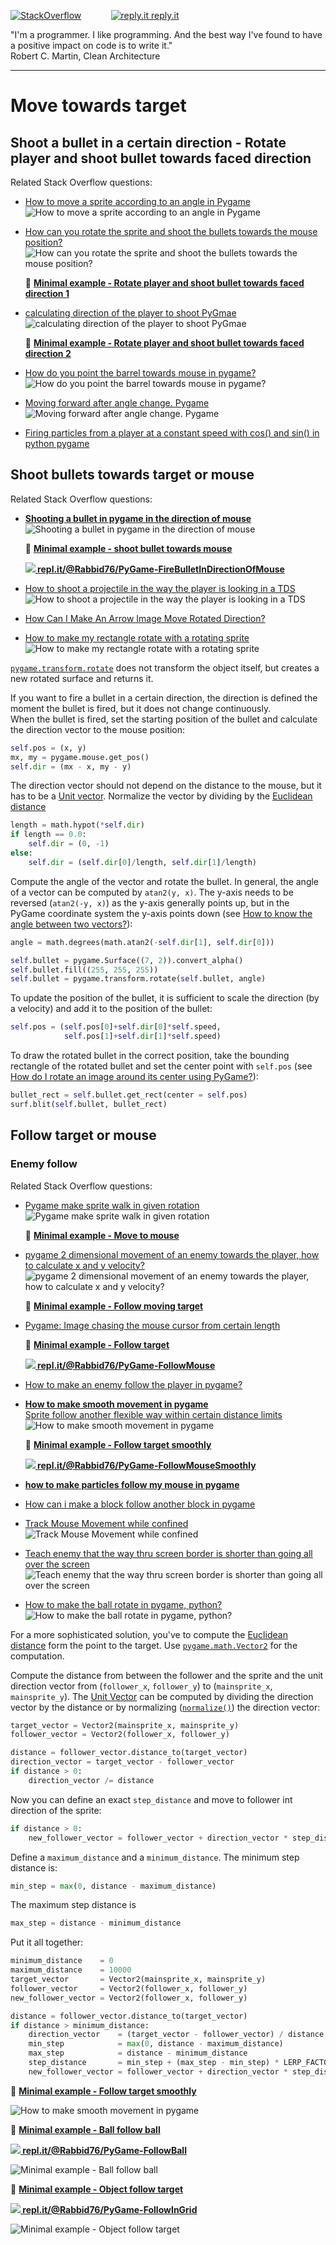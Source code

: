 [![StackOverflow](https://stackexchange.com/users/flair/7322082.png)](https://stackoverflow.com/users/5577765/rabbid76?tab=profile) &nbsp;&nbsp;&nbsp;&nbsp;&nbsp;&nbsp;&nbsp;&nbsp;&nbsp;&nbsp; [![reply.it](../../resource/logo/Repl_it_logo_80.png) reply.it](https://repl.it/repls/folder/PyGame%20Examples)

"I'm a programmer. I like programming. And the best way I've found to have a positive impact on code is to write it."  
Robert C. Martin, Clean Architecture

---

# Move towards target

## Shoot a bullet in a certain direction - Rotate player and shoot bullet towards faced direction

Related Stack Overflow questions:

- [How to move a sprite according to an angle in Pygame](https://stackoverflow.com/questions/46697502/how-to-move-a-sprite-according-to-an-angle-in-pygame/68698440#68698440)  
  ![How to move a sprite according to an angle in Pygame](https://i.stack.imgur.com/HBVPx.gif)

- [How can you rotate the sprite and shoot the bullets towards the mouse position?](https://stackoverflow.com/questions/59126785/how-can-you-rotate-the-sprite-and-shoot-the-bullets-towards-the-mouse-position/59126918#59126918)  
  ![How can you rotate the sprite and shoot the bullets towards the mouse position?](https://i.stack.imgur.com/zGoZr.gif)

  📁 **[Minimal example - Rotate player and shoot bullet towards faced direction 1](../../examples/minimal_examples/pygame_minimal_rotate_to_target_fire_bullet_1.py)**

- [calculating direction of the player to shoot PyGmae](https://stackoverflow.com/questions/60464828/calculating-direction-of-the-player-to-shoot-pygame/60465212#60465212)  
  ![calculating direction of the player to shoot PyGmae](https://i.stack.imgur.com/3F8Mt.gif)

  📁 **[Minimal example - Rotate player and shoot bullet towards faced direction 2](../../examples/minimal_examples/pygame_minimal_rotate_to_target_fire_bullet_2.py)**

- [How do you point the barrel towards mouse in pygame?](https://stackoverflow.com/questions/70283340/how-do-you-point-the-barrel-towards-mouse-in-pygame/70318324#70318324)
  ![How do you point the barrel towards mouse in pygame?](https://i.stack.imgur.com/dmBVe.gif)

- [Moving forward after angle change. Pygame](https://stackoverflow.com/questions/61106297/moving-forward-after-angle-change-pygame/61106823#61106823)  
  ![Moving forward after angle change. Pygame](https://i.stack.imgur.com/A7RFW.gif)

- [Firing particles from a player at a constant speed with cos() and sin() in python pygame](https://stackoverflow.com/questions/64993388/firing-particles-from-a-player-at-a-constant-speed-with-cos-and-sin-in-pytho/64994334#64994334)

## Shoot bullets towards target or mouse

Related Stack Overflow questions:

- **[Shooting a bullet in pygame in the direction of mouse](https://stackoverflow.com/questions/59977052/shooting-a-bullet-in-pygame-in-the-direction-of-mouse/59980344#59980344)**  
  ![Shooting a bullet in pygame in the direction of mouse](https://i.stack.imgur.com/oyzor.gif)

  📁 **[Minimal example - shoot bullet towards mouse](../../examples/minimal_examples/pygame_minimal_move_to_target_fire_bullet_1.py)**

  **[![](https://i.stack.imgur.com/5jD0C.png) repl.it/@Rabbid76/PyGame-FireBulletInDirectionOfMouse](https://replit.com/@Rabbid76/PyGame-FireBulletInDirectionOfMouse#main.py)**

- [How to shoot a projectile in the way the player is looking in a TDS](https://stackoverflow.com/questions/68970922/how-to-shoot-a-projectile-in-the-way-the-player-is-looking-in-a-tds/68971138#68971138)  
  ![How to shoot a projectile in the way the player is looking in a TDS](https://i.stack.imgur.com/04Uou.gif)

- [How Can I Make An Arrow Image Move Rotated Direction?](https://stackoverflow.com/questions/65589860/how-can-i-make-an-arrow-image-move-rotated-direction/65592518#65592518)

- [How to make my rectangle rotate with a rotating sprite](https://stackoverflow.com/questions/65622705/how-to-make-my-rectangle-rotate-with-a-rotating-sprite/65640631#65640631)  
  ![How to make my rectangle rotate with a rotating sprite](https://i.stack.imgur.com/ocqjL.gif)

[`pygame.transform.rotate`](https://www.pygame.org/docs/ref/transform.html#pygame.transform.rotate) does not transform the object itself, but creates a new rotated surface and returns it.

If you want to fire a bullet in a certain direction, the direction is defined the moment the bullet is fired, but it does not change continuously.  
When the bullet is fired, set the starting position of the bullet and calculate the direction vector to the mouse position:

```py
self.pos = (x, y)
mx, my = pygame.mouse.get_pos()
self.dir = (mx - x, my - y)
```

The direction vector should not depend on the distance to the mouse, but it has to be a [Unit vector](https://en.wikipedia.org/wiki/Unit_vector).
Normalize the vector by dividing by the [Euclidean distance](https://en.wikipedia.org/wiki/Euclidean_distance)

```py
length = math.hypot(*self.dir)
if length == 0.0:
    self.dir = (0, -1)
else:
    self.dir = (self.dir[0]/length, self.dir[1]/length)
```

Compute the angle of the vector and rotate the bullet. In general, the angle of a vector can be computed by `atan2(y, x)`. The y-axis needs to be reversed (`atan2(-y, x)`) as the y-axis generally points up, but in the PyGame coordinate system the y-axis points down (see [How to know the angle between two vectors?](https://stackoverflow.com/questions/42258637/how-to-know-the-angle-between-two-vectors/64563327#64563327)):

```py
angle = math.degrees(math.atan2(-self.dir[1], self.dir[0]))

self.bullet = pygame.Surface((7, 2)).convert_alpha()
self.bullet.fill((255, 255, 255))
self.bullet = pygame.transform.rotate(self.bullet, angle)
```

To update the position of the bullet, it is sufficient to scale the direction (by a velocity) and add it to the position of the bullet:

```py
self.pos = (self.pos[0]+self.dir[0]*self.speed,
            self.pos[1]+self.dir[1]*self.speed)
```

To draw the rotated bullet in the correct position, take the bounding rectangle of the rotated bullet and set the center point with `self.pos` (see [How do I rotate an image around its center using PyGame?](https://stackoverflow.com/questions/4183208/how-do-i-rotate-an-image-around-its-center-using-pygame/54714144#54714144)):

```py
bullet_rect = self.bullet.get_rect(center = self.pos)
surf.blit(self.bullet, bullet_rect)  
```

## Follow target or mouse

### Enemy follow

Related Stack Overflow questions:

- [Pygame make sprite walk in given rotation](https://stackoverflow.com/questions/66402816/pygame-make-sprite-walk-in-given-rotation/66403030#66403030)  
  ![Pygame make sprite walk in given rotation](https://i.stack.imgur.com/SyPzP.gif)

  📁 **[Minimal example - Move to mouse](../../examples/minimal_examples/pygame_minimal_move_follow_4.py)**

- [pygame 2 dimensional movement of an enemy towards the player, how to calculate x and y velocity?](https://stackoverflow.com/questions/66404707/pygame-2-dimensional-movement-of-an-enemy-towards-the-player-how-to-calculate-x/66406985#66406985)  
  ![pygame 2 dimensional movement of an enemy towards the player, how to calculate x and y velocity?](https://i.stack.imgur.com/PNKiu.gif)

  📁 **[Minimal example - Follow moving target](../../examples/minimal_examples/pygame_minimal_move_follow_5.py)**

- [Pygame: Image chasing the mouse cursor from certain length](https://stackoverflow.com/questions/55168892/pygame-image-chasing-the-mouse-cursor-from-certain-length/55169273#55169273)

  📁 **[Minimal example - Follow target](../../examples/minimal_examples/pygame_minimal_move_follow_1.py)**

  **[![](https://i.stack.imgur.com/5jD0C.png) repl.it/@Rabbid76/PyGame-FollowMouse](https://replit.com/@Rabbid76/PyGame-FollowMouse#main.py)**

- [How to make an enemy follow the player in pygame?](https://stackoverflow.com/questions/20044791/how-to-make-an-enemy-follow-the-player-in-pygame/73511789#73511789)  
- **[How to make smooth movement in pygame](https://stackoverflow.com/questions/64087982/how-to-make-smooth-movement-in-pygame/64088747#64088747)**  
  [Sprite follow another flexible way within certain distance limits](https://stackoverflow.com/questions/60064644/sprite-follow-another-flexible-way-within-certain-distance-limits/60082313#60082313)  
  ![How to make smooth movement in pygame](https://i.stack.imgur.com/9HL3b.gif)

  📁 **[Minimal example - Follow target smoothly](../../examples/minimal_examples/pygame_minimal_move_follow_smoothly.py)**

  **[![](https://i.stack.imgur.com/5jD0C.png) repl.it/@Rabbid76/PyGame-FollowMouseSmoothly](https://replit.com/@Rabbid76/PyGame-FollowMouseSmoothly#main.py)**

- **[how to make particles follow my mouse in pygame](https://stackoverflow.com/questions/63412401/how-to-make-particles-follow-my-mouse-in-pygame/63412536#63412536)**
- [How can i make a block follow another block in pygame](https://stackoverflow.com/questions/59799575/how-can-i-make-a-block-follow-another-block-in-pygame/59799746#59799746)

- [Track Mouse Movement while confined](https://stackoverflow.com/questions/64491342/track-mouse-movement-while-confined/65378782#65378782)  
  ![Track Mouse Movement while confined](https://i.stack.imgur.com/uaesh.gif)

- [Teach enemy that the way thru screen border is shorter than going all over the screen](https://stackoverflow.com/questions/69674788/teach-enemy-that-the-way-thru-screen-border-is-shorter-than-going-all-over-the-s)  
  ![Teach enemy that the way thru screen border is shorter than going all over the screen](https://i.stack.imgur.com/czBUc.gif)

- [How to make the ball rotate in pygame, python?](https://stackoverflow.com/questions/74214342/how-to-make-the-ball-rotate-in-pygame-python/74218983#74218983)  
  ![How to make the ball rotate in pygame, python?](https://i.stack.imgur.com/CcQQ8.gif)

For a more sophisticated solution, you've to compute the [Euclidean distance](https://en.wikipedia.org/wiki/Euclidean_distance) form the point to the target. Use [`pygame.math.Vector2`](https://www.pygame.org/docs/ref/math.html#pygame.math.Vector2) for the computation.

Compute the distance from between the follower and the sprite and the unit direction vector from (`follower_x`, `follower_y`) to (`mainsprite_x`, `mainsprite_y`). The [Unit Vector](https://en.wikipedia.org/wiki/Unit_vector) can be computed by dividing the direction vector by the distance or by normalizing ([`normalize()`](https://www.pygame.org/docs/ref/math.html#pygame.math.Vector2.normalize)) the direction vector:

```py
target_vector = Vector2(mainsprite_x, mainsprite_y)
follower_vector = Vector2(follower_x, follower_y)

distance = follower_vector.distance_to(target_vector)
direction_vector = target_vector - follower_vector
if distance > 0:
    direction_vector /= distance
```

Now you can define an exact `step_distance` and move to follower int direction of the sprite:

```py
if distance > 0:
    new_follower_vector = follower_vector + direction_vector * step_distance.
```

Define a `maximum_distance` and a `minimum_distance`. The minimum step distance is:

```py
min_step = max(0, distance - maximum_distance)
```

The maximum  step distance is

```py
max_step = distance - minimum_distance
```

Put it all together:

```py
minimum_distance    = 0
maximum_distance    = 10000
target_vector       = Vector2(mainsprite_x, mainsprite_y)
follower_vector     = Vector2(follower_x, follower_y)
new_follower_vector = Vector2(follower_x, follower_y)

distance = follower_vector.distance_to(target_vector)
if distance > minimum_distance:
    direction_vector    = (target_vector - follower_vector) / distance
    min_step            = max(0, distance - maximum_distance)
    max_step            = distance - minimum_distance
    step_distance       = min_step + (max_step - min_step) * LERP_FACTOR
    new_follower_vector = follower_vector + direction_vector * step_distance
```

📁 **[Minimal example - Follow target smoothly](../../examples/minimal_examples/pygame_minimal_move_follow_smoothly.py)**

![How to make smooth movement in pygame](https://i.stack.imgur.com/9HL3b.gif)

📁 **[Minimal example - Ball follow ball](../../examples/minimal_examples/pygame_minimal_move_follow_2.py)**

**[![](https://i.stack.imgur.com/5jD0C.png) repl.it/@Rabbid76/PyGame-FollowBall](https://replit.com/@Rabbid76/PyGame-FollowBall#main.py)**

![Minimal example - Ball follow ball](../../screenshot/pygame_minimal_move_follow_2.gif)

📁 **[Minimal example - Object follow target](../../examples/minimal_examples/pygame_minimal_move_follow_3.py)**

**[![](https://i.stack.imgur.com/5jD0C.png) repl.it/@Rabbid76/PyGame-FollowInGrid](https://replit.com/@Rabbid76/PyGame-FollowInGrid#main.py)**

![Minimal example - Object follow target](../../screenshot/pygame_minimal_move_follow_3.gif)
